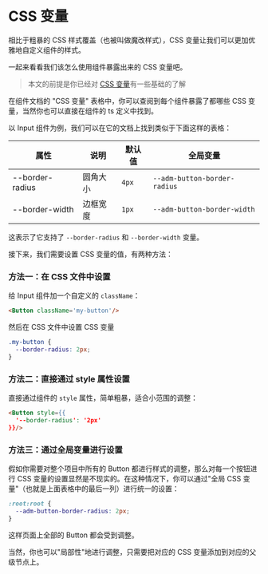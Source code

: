 # CSS 变量

相比于粗暴的 CSS 样式覆盖（也被叫做魔改样式），CSS 变量让我们可以更加优雅地自定义组件的样式。

一起来看看我们该怎么使用组件暴露出来的 CSS 变量吧。

> 本文的前提是你已经对 [CSS 变量](https://developer.mozilla.org/zh-CN/docs/Web/CSS/Using_CSS_custom_properties)有一些基础的了解

在组件文档的 "CSS 变量" 表格中，你可以查阅到每个组件暴露了都哪些 CSS 变量，当然你也可以直接在组件的 ts 定义中找到。

以 Input 组件为例，我们可以在它的文档上找到类似于下面这样的表格：

| 属性            | 说明     | 默认值 | 全局变量                     |
| --------------- | -------- | ------ | ---------------------------- |
| --border-radius | 圆角大小 | `4px`  | `--adm-button-border-radius` |
| --border-width  | 边框宽度 | `1px`  | `--adm-button-border-width`  |

这表示了它支持了 `--border-radius` 和 `--border-width` 变量。

接下来，我们需要设置 CSS 变量的值，有两种方法：

### 方法一：在 CSS 文件中设置

给 Input 组件加一个自定义的 `className`：

```html
<Button className='my-button'/>
```

然后在 CSS 文件中设置 CSS 变量

```css
.my-button {
  --border-radius: 2px;
}
```

### 方法二：直接通过 style 属性设置

直接通过组件的 `style` 属性，简单粗暴，适合小范围的调整：

```html
<Button style={{
  '--border-radius': '2px'
}}/>
```

### 方法三：通过全局变量进行设置

假如你需要对整个项目中所有的 Button 都进行样式的调整，那么对每一个按钮进行 CSS 变量的设置显然是不现实的。在这种情况下，你可以通过"全局 CSS 变量"（也就是上面表格中的最后一列）进行统一的设置：

```css
:root:root {
  --adm-button-border-radius: 2px;
}
```

这样页面上全部的 Button 都会受到调整。

当然，你也可以"局部性"地进行调整，只需要把对应的 CSS 变量添加到对应的父级节点上。

